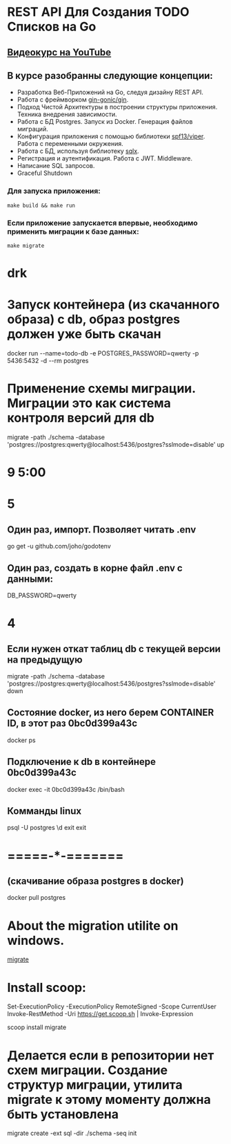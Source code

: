 # REST API Для Создания TODO Списков на Go

## <a href="https://www.youtube.com/playlist?list=PLbTTxxr-hMmyFAvyn7DeOgNRN8BQdjFm8">Видеокурс на YouTube</a>

## В курсе разобранны следующие концепции:
- Разработка Веб-Приложений на Go, следуя дизайну REST API.
- Работа с фреймворком <a href="https://github.com/gin-gonic/gin">gin-gonic/gin</a>.
- Подход Чистой Архитектуры в построении структуры приложения. Техника внедрения зависимости.
- Работа с БД Postgres. Запуск из Docker. Генерация файлов миграций. 
- Конфигурация приложения с помощью библиотеки <a href="https://github.com/spf13/viper">spf13/viper</a>. Работа с переменными окружения.
- Работа с БД, используя библиотеку <a href="https://github.com/jmoiron/sqlx">sqlx</a>.
- Регистрация и аутентификация. Работа с JWT. Middleware.
- Написание SQL запросов.
- Graceful Shutdown

### Для запуска приложения:

```
make build && make run
```

### Если приложение запускается впервые, необходимо применить миграции к базе данных:

```
make migrate
```
# drk

# Запуск контейнера (из скачанного образа) с db, образ postgres должен уже быть скачан
docker run --name=todo-db -e POSTGRES_PASSWORD=qwerty -p 5436:5432 -d --rm postgres
# Применение схемы миграции. Миграции это как система контроля версий для db
migrate -path ./schema -database 'postgres://postgres:qwerty@localhost:5436/postgres?sslmode=disable' up

# 9 5:00

# 5 
## Один раз, импорт. Позволяет читать .env
go get -u github.com/joho/godotenv

## Один раз, создать в корне файл .env с данными:
DB_PASSWORD=qwerty

# 4
## Если нужен откат таблиц db с текущей версии на предыдущую
migrate -path ./schema -database 'postgres://postgres:qwerty@localhost:5436/postgres?sslmode=disable' down


## Состояние docker, из него берем CONTAINER ID, в этот раз 0bc0d399a43c
docker ps
## Подключение к db в контейнере 0bc0d399a43c
docker exec -it 0bc0d399a43c /bin/bash

## Комманды linux
psql -U postgres
\d
exit
exit

# =====-*-=======
## (скачивание образа postgres в docker)
docker pull postgres

# About  the migration utilite on windows.

<a href="https://github.com/golang-migrate/migrate/tree/master/cmd/migrate">migrate</a>

# Install scoop:

Set-ExecutionPolicy -ExecutionPolicy RemoteSigned -Scope CurrentUser
Invoke-RestMethod -Uri https://get.scoop.sh | Invoke-Expression

scoop install migrate

# Делается если в репозитории нет схем миграции. Создание структур миграции, утилита migrate к этому моменту должна быть установлена
migrate create -ext sql -dir ./schema -seq init